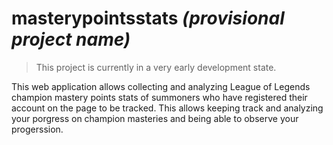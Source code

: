 # masterypointsstats *(provisional project name)*

> This project is currently in a very early development state.

This web application allows collecting and analyzing League of Legends champion mastery points stats of summoners who have registered their account on the page to be tracked. This allows keeping track and analyzing your porgress on champion masteries and being able to observe your progerssion.
